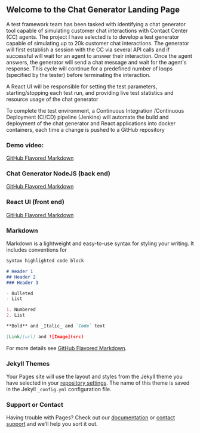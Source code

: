 ## Welcome to the Chat Generator Landing Page

A test framework team has been tasked with identifying a chat generator tool capable of simulating customer chat interactions with Contact Center (CC) agents. The project I have selected is to develop a test generator capable of simulating up to 20k customer chat interactions. The generator will first establish a session with the CC via several API calls and if successful will wait for an agent to answer their interaction. Once the agent answers, the generator will send a chat message and wait for the agent's response. This cycle will continue for a predefined number of loops (specified by the tester) before terminating the interaction.

A React UI will be responsible for setting the test parameters, starting/stopping each test run, and providing live test statistics and resource usage of the chat generator

To complete the test environment, a Continuous Integration /Continuous Deployment (CI/CD) pipeline (Jenkins) will automate the build and deployment of the chat generator and React applications into docker containers, each time a change is pushed to a GitHub repository



### Demo video:
[GitHub Flavored Markdown](https://vimeo.com/549611226/8f1a0c597f)

### Chat Generator NodeJS (back end)
[GitHub Flavored Markdown](https://github.com/DermotSheerin/chat-generator-ix.git)

### React UI (front end)
[GitHub Flavored Markdown](https://github.com/DermotSheerin/react-ix-load-tester.git)


### Markdown

Markdown is a lightweight and easy-to-use syntax for styling your writing. It includes conventions for

```markdown
Syntax highlighted code block

# Header 1
## Header 2
### Header 3

- Bulleted
- List

1. Numbered
2. List

**Bold** and _Italic_ and `Code` text

[Link](url) and ![Image](src)
```

For more details see [GitHub Flavored Markdown](https://guides.github.com/features/mastering-markdown/).

### Jekyll Themes

Your Pages site will use the layout and styles from the Jekyll theme you have selected in your [repository settings](https://github.com/DermotSheerin/chatGenProject/settings/pages). The name of this theme is saved in the Jekyll `_config.yml` configuration file.

### Support or Contact

Having trouble with Pages? Check out our [documentation](https://docs.github.com/categories/github-pages-basics/) or [contact support](https://support.github.com/contact) and we’ll help you sort it out.
